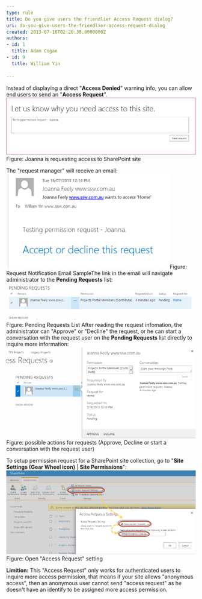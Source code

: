 ```yaml
---
type: rule
title: Do you give users the friendlier Access Request dialog?
uri: do-you-give-users-the-friendlier-access-request-dialog
created: 2013-07-16T02:20:38.0000000Z
authors:
- id: 1
  title: Adam Cogan
- id: 9
  title: William Yin

---
```


 ​Instead of displaying a direct "**Access Denied**" warning info, you can allow end users to send an "**Access Request**".
![PermissionRequest.jpg](PermissionRequest.jpg)Figure: Joanna is requesting access to SharePoint site
 
​The "request manager" will receive an email:
![RequestNotificationEmail.png](637cf8_RequestNotificationEmail.png)Figure: Request Notification Email SampleThe link in the email will navigate administrator to the **Pending Requests** list:![LinkToPendingRequestsList.png](LinkToPendingRequestsList.png)Figure: Pending Requests List
After reading the request infomation, the administrator can "Approve" or "Decline" the request, o​r he can start a conversation with the request user on the **Pending Requests** list directly to inquire more information:
![StartAConversatioinOnPendingList.png](StartAConversatioinOnPendingList.png)Figure: possible actions for requests (Approve, Decline or start a conversation with the request user)


To setup permission request for a SharePoint site collection, go to "**Site Settings (Gear Wheel icon)** | **Site Permissions**":
![SetupPermissionRequest.png](SetupPermissionRequest.png)Figure: Open "Access Request" setting


**​​​​Limition:**
This "Access Request" only works for authenticated users to inquire more access permission, that means if your site allows "anonymous access", then an anonymous user cannot send "access request" as he doesn't have an identify to be assigned more access permission​.



